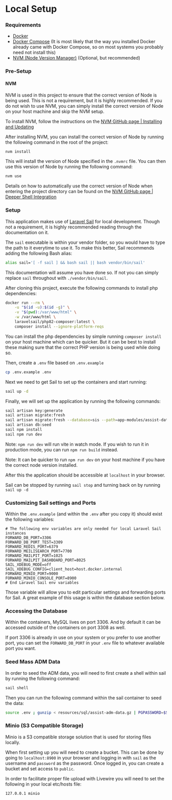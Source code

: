 # Local Setup

### Requirements
* [Docker](https://docs.docker.com/get-docker/)
* [Docker Compose](https://docs.docker.com/compose/install/) (It is most likely that the way you installed Docker already came with Docker Compose, so on most systems you probably need not install this)
* [NVM (Node Version Manager)](https://github.com/nvm-sh/nvm) (Optional, but recommended)

### Pre-Setup

#### NVM

NVM is used in this project to ensure that the correct version of Node is being used. This is not a requirement, but it is highly recommended. If you do not wish to use NVM, you can simply install the correct version of Node on your host machine and skip the NVM setup.

To install NVM, follow the instructions on the [NVM GitHub page | Installing and Updating](https://github.com/nvm-sh/nvm#installing-and-updating)

After installing NVM, you can install the correct version of Node by running the following command in the root of the project:

```bash
nvm install
```

This will install the version of Node specified in the `.nvmrc` file. You can then use this version of Node by running the following command:

```bash
nvm use
```

Details on how to automatically use the correct version of Node when entering the project directory can be found on the [NVM GitHub page | Deeper Shell Integration](https://github.com/nvm-sh/nvm#deeper-shell-integration)

### Setup
This application makes use of [Laravel Sail](https://laravel.com/docs/10.x/sail) for local development. Though not a requirement, it is highly recommended reading through the documentation on it.

The `sail` executable is within your vendor folder, so you would have to type the path to it everytime to use it. To make this better, Sail recommends adding the following Bash alias:

```bash
alias sail='[ -f sail ] && bash sail || bash vendor/bin/sail'
```

This documentation will assume you have done so. If not you can simply replace `sail` throughout with `./vendor/bin/sail`.

After cloning this project, execute the following commands to install php dependencies:

```bash
docker run --rm \
    -u "$(id -u):$(id -g)" \
    -v "$(pwd):/var/www/html" \
    -w /var/www/html \
    laravelsail/php82-composer:latest \
    composer install --ignore-platform-reqs
```
You can install the php dependencies by simple running `composer install` on your host machine which can be quicker. But it can be best to install these making sure that the correct PHP version is being used while doing so.

Then, create a `.env` file based on `.env.example`
```bash
cp .env.example .env
```

Next we need to get Sail to set up the containers and start running:

```bash
sail up -d
```

Finally, we will set up the application by running the following commands:
```bash
sail artisan key:generate
sail artisan migrate:fresh
sail artisan migrate:fresh --database=sis --path=app-modules/assist-data-model/database/migrations/sis
sail artisan db:seed
sail npm install
sail npm run dev
```

Note: `npm run dev` will run vite in watch mode. If you wish to run it in production mode, you can run `npm run build` instead.

Note: It can be quicker to run `npm run dev` on your host machine if you have the correct node version installed.

After this the application should be accessible at `localhost` in your browser.

Sail can be stopped by running `sail stop` and turning back on by running `sail up -d`

### Customizing Sail settings and Ports

Within the `.env.example` (and within the `.env` after you copy it) should exist the following variables:
```dotenv
# The following env variables are only needed for local Laravel Sail instances
FORWARD_DB_PORT=3306
FORWARD_DB_PORT_TEST=3309
FORWARD_REDIS_PORT=6379
FORWARD_MEILISEARCH_PORT=7700
FORWARD_MAILPIT_PORT=1025
FORWARD_MAILPIT_DASHBOARD_PORT=8025
SAIL_XDEBUG_MODE=off
SAIL_XDEBUG_CONFIG=client_host=host.docker.internal
FORWARD_MINIO_PORT=9000
FORWARD_MINIO_CONSOLE_PORT=8900
# End Laravel Sail env variables
```

Those variable will allow you to edit particular settings and forwarding ports for Sail. A great example of this usage is within the database section below.

### Accessing the Database
Within the containers, MySQL lives on port 3306. And by default it can be accessed outside of the containers on port 3308 as well.

If port 3306 is already in use on your system or you prefer to use another port,
you can set the `FORWARD_DB_PORT` in your `.env` file to whatever available
port you want.

### Seed Mass ADM Data
In order to seed the ADM data, you will need to first create a shell within sail by running the following command:
```bash
sail shell
```

Then you can run the following command within the sail container to seed the data:

```bash
source .env ; gunzip < resources/sql/assist-adm-data.gz | PGPASSWORD=$SIS_DB_PASSWORD psql -h $SIS_DB_HOST -p $SIS_DB_PORT -U $SIS_DB_USERNAME -d $SIS_DB_DATABASE -q
```

### Minio (S3 Compatible Storage)
Minio is a S3 compatible storage solution that is used for storing files locally.

When first setting up you will need to create a bucket. This can be done by going to `localhost:8900` in your browser and logging in with `sail` as the username and `password` as the password. Once logged in, you can create a bucket and set access to `public`.

In order to facilitate proper file upload with Livewire you will need to set the following in your local etc/hosts file:
```
127.0.0.1 minio
```


